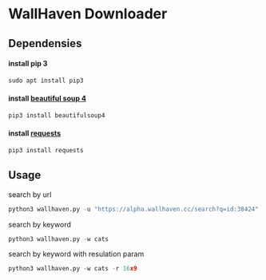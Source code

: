 # WallHaven Downloader
## Dependensies

#### install pip 3
```python
sudo apt install pip3
```
#### install [beautiful soup 4](https://www.crummy.com/software/BeautifulSoup/bs4/doc/#quick-start) <br>
```python
pip3 install beautifulsoup4
```
#### install [requests](https://pypi.org/project/requests/) <br>
```python
pip3 install requests
```

## Usage

search by url
```python
python3 wallhaven.py -u "https://alpha.wallhaven.cc/search?q=id:38424"
```

search by keyword
```python
python3 wallhaven.py -w cats
```
search by keyword with resulation param
```python
python3 wallhaven.py -w cats -r 16x9
```
